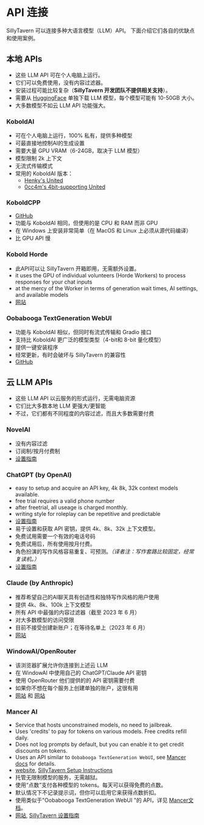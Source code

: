 # API 连接

SillyTavern 可以连接多种大语言模型（LLM）API。
下面介绍它们各自的优缺点和使用案例。

## 本地 APIs

- 这些 LLM API 可在个人电脑上运行。
- 它们可以免费使用，没有内容过滤器。
- 安装过程可能比较复杂（**SillyTavern 开发团队不提供相关支持**）。
- 需要从 [HuggingFace](https://huggingface.co/models?other=LLM) 单独下载 LLM 模型，每个模型可能有 10-50GB 大小。
- 大多数模型不如云 LLM API 功能强大。

### KoboldAI

- 可在个人电脑上运行，100% 私有，提供多种模型
- 可最直接地控制AI的生成设置
- 需要大量 GPU VRAM（6-24GB，取决于 LLM 模型）
- 模型限制 2k 上下文
- 无流式传输模式
- 常用的 KoboldAI 版本：
  - [Henky's United](https://github.com/henk717/KoboldAI)
  - [0cc4m's 4bit-supporting United](https://github.com/0cc4m/KoboldAI)

### KoboldCPP

- [GitHub](https://github.com/LostRuins/koboldcpp)
- 功能与 KoboldAI 相同，但使用的是 CPU 和 RAM 而非 GPU
- 在 Windows 上安装非常简单（在 MacOS 和 Linux 上必须从源代码编译）
- 比 GPU API 慢

### Kobold Horde

- 此API可以让 SillyTavern 开箱即用，无需额外设置。
- it uses the GPU of individual volunteers (Horde Workers) to process responses for your chat inputs
- at the mercy of the Worker in terms of generation wait times, AI settings, and available models
- [网站](https://horde.koboldai.net)

### Oobabooga TextGeneration WebUI

- 功能与 KoboldAI 相似，但同时有流式传输和 Gradio 接口
- 支持比 KoboldAI 更广泛的模型类型（4-bit和 8-bit 量化模型）
- 提供一键安装程序
- 经常更新，有时会破坏与 SillyTavern 的兼容性
- [GitHub](https://github.com/oobabooga/text-generation-webui#one-click-installers)

## 云 LLM APIs

- 这些 LLM API 以云服务的形式运行，无需电脑资源
- 它们比大多数本地 LLM 更强大/更智能
- 不过，它们都有不同程度的内容过滤，而且大多数需要付费

### NovelAI

- 没有内容过滤
- 订阅制/按月付费制
- [设置指南](https://docs.sillytavern.app/usage/api-connections/novelai/)

### ChatGPT (by OpenAI)

- easy to setup and acquire an API key, 4k 8k, 32k context models available.
- free trial requires a valid phone number
- after freetrial, all useage is charged monthly.
- writing style for roleplay can be repetitive and predictable
- [设置指南](https://docs.sillytavern.app/usage/api-connections/openai/)
- 易于设置和获取 API 密钥，提供 4k、8k、32k 上下文模型。
- 免费试用需要一个有效的电话号码
- 免费试用后，所有使用按月付费。
- 角色扮演的写作风格容易重复、可预测。*（译者注：写作套路比较固定，经常复读机。）*
- [设置指南](https://docs.sillytavern.app/usage/api-connections/openai/)

### Claude (by Anthropic)

- 推荐希望自己的AI聊天具有创造性和独特写作风格的用户使用
- 提供 4k、8k、100k 上下文模型
- 所有 API 中最强的内容过滤器（截至 2023 年 6 月）
- 对大多数模型的访问受限
- 目前不接受创建新账户；在等待名单上（2023 年 6 月）
- [网站](https://www.anthropic.com/index/introducing-claude)

### WindowAI/OpenRouter

- 该浏览器扩展允许你连接到上述云 LLM
- 在 WindowAI 中使用自己的 ChatGPT/Claude API 密钥
- 使用 OpenRouter 他们提供的的 API 密钥需要付费
- 如果你不想在每个服务上创建单独的账户，这很有用
- [网站](https://windowai.io) 和 [网站](https://openrouter.ai)

### Mancer AI

- Service that hosts unconstrained models, no need to jailbreak.
- Uses 'credits' to pay for tokens on various models. Free credits refill daily.
- Does not log prompts by default, but you can enable it to get credit discounts on tokens.
- Uses an API similar to `Oobabooga TextGeneration WebUI`, see [Mancer docs](https://mancer.tech/docs/clients/#sampling-parameters) for details.
- [website](https://mancer.tech/), [SillyTavern Setup Instructions](https://mancer.tech/docs/clients/sillytavern/)
- 托管无限制模型的服务，无需越狱。
- 使用“点数”支付各种模型的 tokens。每天可以获得免费的点数。
- 默认情况下不记录提示词，但你可以启用它来获得点数折扣。
- 使用类似于"Oobabooga TextGeneration WebUI "的 API，详见 [Mancer文档](https://mancer.tech/docs/clients/#sampling-parameters)。
- [网站](https://mancer.tech/), [SillyTavern 设置指南](https://mancer.tech/docs/clients/sillytavern/)
